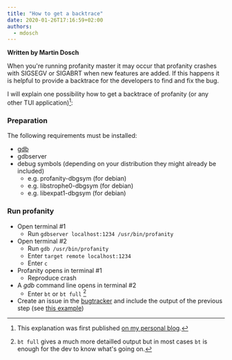 ```yaml
---    
title: "How to get a backtrace"    
date: 2020-01-26T17:16:59+02:00    
authors:    
  - mdosch
---    
```


**Written by Martin Dosch**
    
When you're running profanity master it may occur that profanity crashes
with SIGSEGV or SIGABRT when new features are added. If this happens it
is helpful to provide a backtrace for the developers to find and fix the
bug.

I will explain one possibility how to get a backtrace of profanity
(or any other TUI application)[^1]:
<!--more-->

### Preparation

The following requirements must be installed:

* [gdb][10]
* gdbserver
* debug symbols (depending on your distribution they might already be included)
	* e.g. profanity-dbgsym (for debian)
	* e.g. libstrophe0-dbgsym (for debian)
	* e.g. libexpat1-dbgsym (for debian)


### Run profanity

* Open terminal #1
	* Run `gdbserver localhost:1234 /usr/bin/profanity`
* Open terminal #2
	* Run `gdb /usr/bin/profanity`
	* Enter `target remote localhost:1234`
	* Enter `c`
* Profanity opens in terminal #1
	* Reproduce crash
* A *gdb* command line opens in terminal #2
	* Enter `bt` or `bt full` [^2]
* Create an issue in the [bugtracker][20] and include the output of the previous step (see [this example][30])

[^1]: This explanation was first published [on my personal blog][40]. 
[^2]: `bt full` gives a much more detailled output but in most cases `bt` is enough for the dev to know what's going on.

[10]:https://www.gnu.org/software/gdb/
[20]:https://github.com/profanity-im/profanity/issues
[30]:https://github.com/profanity-im/profanity/issues/1159
[40]:https://blog.mdosch.de/2019/09/20/how-to-debug-a-tui-application/
